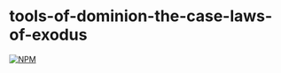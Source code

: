 # tools-of-dominion-the-case-laws-of-exodus
[![NPM](https://nodei.co/npm/tools-of-dominion-the-case-laws-of-exodus.png)](https://nodei.co/npm/tools-of-dominion-the-case-laws-of-exodus/)
